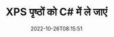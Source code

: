 ---
############################# Static ############################
layout: "auto-gen-merger"
date: 2022-10-26T08:15:51
draft: false
otherformats: ppsx ppt pptx rtf tex vdx vsdm vsdx vssm vssx vstm vstx vsx vtx xlam xls

############################# Head ############################
head_title: "XPS पेजों को C# में ले जाएं"
head_description: "दस्तावेज़ विलय API का उपयोग करके C# में XPS दस्तावेज़ के पृष्ठों को किसी भी स्थिति में ले जाएं।"

############################# Header ############################
title: "XPS पृष्ठों को C# में ले जाएं"
description: "{{उत्पादनाम}} कोड की कुछ पंक्तियों के साथ XPS पृष्ठों को स्थानांतरित करें।"
bg_image: "https://cms.admin.containerize.com/templates/aspose/App_Themes/V3/images/bg/header1.png"
bg_overlay: false
button:
    enable: true
    icon: "fas fa-arrow-down"
    label: "नि: शुल्क परीक्षण डाउनलोड करें"
    link: "https://downloads.groupdocs.com/merger/net"

############################# SubMenu ############################
submenu:
    enable: true

    left:
        img_alt: "GroupDocs.Merger for .NET"
        image: "https://cms.admin.containerize.com/templates/groupdocs/images/product-logos/90x90-noborder/groupdocs-merger-net.png"
        product: "GroupDocs.Merger"
        platform: ".NET"

    middle:
        button:

            # button loop
            - link: "https://apireference.groupdocs.com/merger/net"
              text: "एपीआई संदर्भ"

            # button loop
            - link: "https://github.com/groupdocs-merger"
              text: "कोड उदाहरण"

            # button loop
            - link: "https://products.groupdocs.app/merger/family"
              text: "लाइव डेमो"

            # button loop
            - link: "https://purchase.groupdocs.com/pricing/merger/net"
              text: "मूल्य निर्धारण"

    right:
        link_download: "https://downloads.groupdocs.com/merger"
        link_learn: "https://docs.groupdocs.com/merger/net"
        link_buy: "https://purchase.groupdocs.com"

############################# About ############################
about:
    enable: true
    title: "GroupDocs.Merger for .NET API के बारे में"
    content: |
        [GroupDocs.Merger for .NET](/hi/merger/net/) PDF, Microsoft Office (Word, Excel, PowerPoint) सहित दस्तावेज़ स्वरूपों की एक विस्तृत श्रृंखला के बीच सुरक्षित रूप से मर्ज और विभाजित करने का एक सरल समाधान प्रदान करता है , OneNote), OpenDocument, HTML, चित्र और कई अन्य .NET अनुप्रयोगों के भीतर। कोड की केवल कुछ पंक्तियों को जोड़कर, कई दस्तावेज़ संचालन करें जैसे कि दस्तावेज़ों के भीतर पृष्ठों के उन्मुखीकरण को स्थानांतरित करना, हटाना, घुमाना, स्वैप करना, निकालना या बदलना। दस्तावेज़ मर्ज करने वाला एपीआई पृष्ठ पर दस्तावेज़ संरचना, स्वरूपण और सामग्री का विश्लेषण करने के लिए छवि के रूप में दस्तावेज़ पृष्ठों का पूर्वावलोकन करने का भी समर्थन करता है।
        
        GroupDocs.Merger API कॉर्पोरेट समाधानों के लिए एक सही विकल्प है जिसके लिए फ़ाइल पेज मूविंग सुविधाओं की आवश्यकता होती है। ये एपीआई .NET Framework, .NET Standard, .NET Core, Mono सहित सभी प्रमुख ऑपरेटिंग सिस्टम और प्लेटफॉर्म पर अच्छी तरह से समर्थित हैं।

############################# Steps ############################
steps:
    enable: true
    title_left: "XPS फ़ाइल पृष्ठों को .NET में ले जाएं"
    content_left: |
        [GroupDocs.Merger for .NET](/hi/merger/net/) कुछ आसान चरणों को लागू करके C# डेवलपर्स के लिए एक XPS फ़ाइल के भीतर पृष्ठों को स्थानांतरित करना आसान बनाता है। .
        
        * वर्तमान और नई पृष्ठ संख्या निर्दिष्ट करने के लिए **मूवऑप्शन** प्रारंभ करें।
        * **विलय** का नया उदाहरण बनाएं और स्रोत दस्तावेज़ पथ को कंस्ट्रक्टर पैरामीटर के रूप में पास करें।
        * **मूवपेज** पर कॉल करें और **मूवऑप्शन** ऑब्जेक्ट पास करें।
        * **सहेजें** पर कॉल करें और परिणामी दस्तावेज़ को सहेजने के लिए फ़ाइल पथ निर्दिष्ट करें।

    title_right: "सिस्टम आवश्यकताएं"
    content_right: |
        GroupDocs.Merger for .NET API सभी प्रमुख प्लेटफॉर्म और ऑपरेटिंग सिस्टम पर समर्थित हैं। नीचे दिए गए कोड को निष्पादित करने से पहले, कृपया सुनिश्चित करें कि आपके सिस्टम पर निम्नलिखित पूर्वापेक्षाएँ स्थापित हैं।

        * ऑपरेटिंग सिस्टम: माइक्रोसॉफ्ट विंडोज, लिनक्स, मैकओएस
        * विकास परिवेश: Visual Studio, Xamarin, MonoDevelop
        * फ़्रेमवर्क: .NET Framework, .NET Standard, .NET Core, Mono
        * [NuGet](https://www.nuget.org/packages/groupdocs.merger) से GroupDocs.Merger for .NET का नवीनतम संस्करण डाउनलोड करें
         
    code: |
     {{% merger/additional-styles %}}
     {{< merger/code-merger title="C# उदाहरण कोड का उपयोग करके XPS फ़ाइल पृष्ठों को कैसे स्थानांतरित करें">}}

        ```csharp    
        // GroupDocs.Merger API का उपयोग करके XPS फ़ाइल पृष्ठों को स्थानांतरित करें
        int pageNumber = 6;
        int newPageNumber = 1;

        // वर्तमान और नई पृष्ठ संख्या निर्दिष्ट करने के लिए MoveOptions वर्ग को प्रारंभ करें
        MoveOptions moveOptions = new MoveOptions(pageNumber, newPageNumber);

        // इनपुट XPS दस्तावेज़ के साथ त्वरित विलय
        using (Merger merger = new Merger("input.xps"))
          {
            // MovePage विधि को कॉल करें और उस पर MoveOptions ऑब्जेक्ट पास करें
            merger.MovePage(moveOptions);
    
            // सहेजें विधि को कॉल करें और आउटपुट दस्तावेज़ को सहेजने के लिए वांछित फ़ाइल पथ पास करें
            merger.Save("output.xps");
          }
        ```
     {{< /merger/code-merger >}}

############################# Demos ############################
demos:
    enable: true
    title: "लाइव डेमो - XPS पेज ऑनलाइन ले जाएं"
    content: |
       [GroupDocs.Merger Live Demos](https://products.groupdocs.app/splitter/move-pages/xps) वेबसाइट पर जाकर XPS फ़ाइल पेजों को अभी मूव करें।
       लाइव डेमो के निम्नलिखित लाभ हैं।
        
############################# About Formats ############################
about_formats:
    enable: true

############################# More Formats ############################
more_formats:
    enable: true
    title: "अन्य दस्तावेज़ स्वरूपों के पृष्ठ ले जाएँ"
    content: |
        फ़ाइल स्वरूपों और छवियों के लिए .NET दस्तावेज़ विलय और विभाजित API। नीचे बताए अनुसार कुछ लोकप्रिय फ़ाइल स्वरूपों को स्थानांतरित करें।

############################# Back to top ###############################
back_to_top:
    enable: true
---